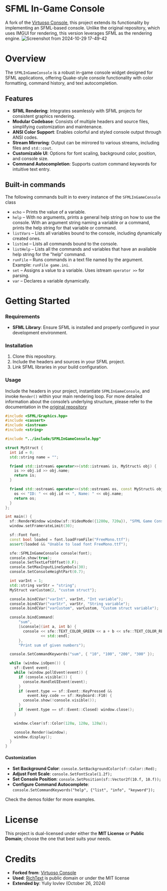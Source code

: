 # SFML In-Game Console
A fork of the [Virtuoso Console](https://github.com/VirtuosoChris/VirtuosoConsole), this project extends its functionality by implementing an SFML-based console. Unlike the original repository, which uses IMGUI for rendering, this version leverages SFML as the rendering engine.
![Screenshot from 2024-10-29 17-49-42](https://github.com/user-attachments/assets/d1729834-998a-4208-a3c7-fcc138ee4f67)

# Overview
The `SFMLInGameConsole` is a robust in-game console widget designed for SFML applications, offering Quake-style console functionality with color formatting, command history, and text autocompletion.

## Features
* **SFML Rendering**: Integrates seamlessly with SFML projects for consistent graphics rendering.
* **Modular Codebase**: Consists of multiple headers and source files, simplifying customization and maintenance.
* **ANSI Color Support**: Enables colorful and styled console output through ANSI codes.
* **Stream Mirroring**: Output can be mirrored to various streams, including files and `std::cout`.
* **Customizable UI**: Options for font scaling, background color, position, and console size.
* **Command Autocompletion**: Supports custom command keywords for intuitive text entry.

## Built-in commands
The following commands built in to every instance of the `SFMLInGameConsole` class

* `echo` – Prints the value of a variable.
* `help` – With no arguments, prints a general help string on how to use the console.
With an argument string naming a variable or a command, prints the help string for that variable or command.
* `listVars` – Lists all variables bound to the console, including dynamically created ones.
* `listCmd` – Lists all commands bound to the console.
* `listHelp` – Lists all the commands and variables that have an available help string for the "help" command.
* `runFile` – Runs commands in a text file named by the argument. Example: `runFile game.ini`.
* `set` – Assigns a value to a variable. Uses istream `operator >>` for parsing.
* `var` – Declares a variable dynamically.

# Getting Started

### Requirements

* **SFML Library**: Ensure SFML is installed and properly configured in your development environment.

### Installation
1. Clone this repository.
2. Include the headers and sources in your SFML project.
3. Link SFML libraries in your build configuration.

### Usage
Include the headers in your project, instantiate `SFMLInGameConsole`, and invoke `Render()` within your main rendering loop.
For more detailed information about the console’s underlying structure, please refer to the documentation in the [original repository](https://github.com/VirtuosoChris/VirtuosoConsole)

```cpp
#include <SFML/Graphics.hpp>
#include <cassert>
#include <iostream>
#include <string>

#include "../include/SFMLInGameConsole.hpp"

struct MyStruct {
  int id = 0;
  std::string name = "";

  friend std::istream& operator>>(std::istream& is, MyStruct& obj) {
    is >> obj.id >> obj.name;
    return is;
  }

  friend std::ostream& operator<<(std::ostream& os, const MyStruct& obj) {
    os << "ID: " << obj.id << ", Name: " << obj.name;
    return os;
  }
};

int main() {
  sf::RenderWindow window(sf::VideoMode({1280u, 720u}), "SFML Game Console");
  window.setFramerateLimit(30);

  sf::Font font;
  const bool loaded = font.loadFromFile("FreeMono.ttf");
  assert(loaded && "Unable to load font FreeMono.ttf");

  sfe::SFMLInGameConsole console(font);
  console.show(true);
  console.SetTextLeftOffset(0.F);
  console.SetMaxInputLineSymbols(30);
  console.SetConsoleHeightPart(0.7);

  int varInt = 1;
  std::string varStr = "string";
  MyStruct varCustom{2, "custom struct"};

  console.bindCVar("varInt", varInt, "Int variable");
  console.bindCVar("varStr", varStr, "String variable");
  console.bindCVar("varCustom", varCustom, "Custom struct variable");

  console.bindCommand(
      "sum",
      [&console](int a, int b) {
        console << sfe::TEXT_COLOR_GREEN << a + b << sfe::TEXT_COLOR_RESET
                << std::endl;
      },
      "Print sum of given numbers");

  console.SetCommandKeywords("sum", { "10", "100", "200", "300" });

  while (window.isOpen()) {
    sf::Event event;
    while (window.pollEvent(event)) {
      if (console.visible()) {
        console.HandleUIEvent(event);
      }
      if (event.type == sf::Event::KeyPressed &&
          event.key.code == sf::Keyboard::F10) {
        console.show(!console.visible());
      }
      if (event.type == sf::Event::Closed) window.close();
    }

    window.clear(sf::Color(128u, 128u, 128u));

    console.Render(&window);
    window.display();
  }
}
```

#### Customization

* **Set Background Color**: `console.SetBackgroundColor(sf::Color::Red);`
* **Adjust Font Scale**: `console.SetFontScale(1.2f);`
* **Set Console Position**: `console.SetPosition(sf::Vector2f(10.f, 10.f));`
* **Configure Command Autocomplete**: `console.SetCommandKeywords("help", {"list", "info", "keyword"});`

Check the demos folder for more examples.

# License

This project is dual-licensed under either the **MIT License** or **Public Domain**; choose the one that best suits your needs.

# Credits
* **Forked from**: [Virtuoso Console](https://github.com/VirtuosoChris/VirtuosoConsole)
* **Used**: [RichText](https://github.com/skyrpex/RichText) is public domain or under the MIT license
* **Extended by**: Yuliy Iovlev (October 26, 2024)
